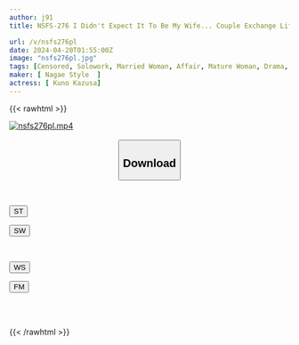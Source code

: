 ```yaml
---
author: j91
title: NSFS-276 I Didn't Expect It To Be My Wife... Couple Exchange Life For 2 Nights And 3 Days Kazuaki Kuno

url: /v/nsfs276pl
date: 2024-04-20T01:55:00Z
image: "nsfs276pl.jpg"
tags: [Censored, Solowork, Married Woman, Affair, Mature Woman, Drama, Swingers	]
maker: [ Nagae Style  ]
actress: [ Kuno Kazusa]
---
```



{{< rawhtml >}}

<div class="video" data-videoid="xXVzZKm6yqHQXq">
    <a href="javascript:;">
        <img src="/v/nsfs276pl/nsfs276pl.jpg" width="WIDTH" height="HEIGHT" alt="nsfs276pl.mp4" loading="lazy">
    </a>
</div>

<script type="text/javascript" src="https://j91.asia/asset/on-demand-st.js"></script>

<br>
  <link rel="stylesheet" href="https://j91.asia/asset/bs5.css">
  
  <center>
  <button class="btn btn-primary" type="button" data-bs-toggle="collapse" data-bs-target=".multi-collapse" aria-expanded="false" aria-controls="multiCollapseExample1 multiCollapseExample2"><h2>Download</h2></button></center>
</p>
<div class="row">
  <div class="col">
    <div class="collapse multi-collapse" id="multiCollapseExample1">
      <div class="card card-body">
	      	      <br>
<div class="buttons">  
<p><a href="https://streamtape.to/v/xXVzZKm6yqHQXq" target="_blank"><button class="btn-hover color-3"><i class="fa fa-download"></i> ST</button></a></p>
<p><a href="https://asnwish.com/rdvqxjbwk035" target="_blank"><button class="btn-hover color-2"><i class="fa fa-download"></i> SW</button></a></p></div>
    </div>
  </div>
</div>
  <div class="col">
    <div class="collapse multi-collapse" id="multiCollapseExample2">
      <div class="card card-body">
	      <br>
<div class="buttons">
<p><a href="https://wolfstream.tv/fhnxcs8vmhow"><button class="btn-hover color-9"><i class="fa fa-download"></i> WS</button></a></p>
<p><a href="https://filemoon.sx/d/imwd2koc4y9k"><button class="btn-hover color-8"><i class="fa fa-download"></i> FM</button></a></p></div>
<br><br>
      </div>
    </div>
  </div>
</div>

{{< /rawhtml >}}